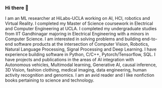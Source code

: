 ### Hi there 👋

I am an ML researcher at HiLabs-UCLA working on AI, HCI, robotics and Virtual Reality. I completed my Master of Science coursework in Electrical and Computer Engineering at UCLA. I completed my undergraduate studies from IIT Gandhinagar majoring in Electrical Engineering with a minors in Computer Science. I am interested in solving problems and building end-to-end software products at the intersection of Computer Vision, Robotics, Natural Language Processing, Signal Processing and Deep Learning. 
I have experience building software in Python, C/C++, Pytorch/Tensorflow, SQL.
I have projects and publications in the areas of AI integration with Autonomous vehicles, Multimodal learning, Generative AI, causal inference, 3D Vision, fashion clothing, medical imaging, data engineering, human activity recognition and genomics.
I am an avid reader and I like nonfiction books pertaining to science and technology.
<!--
**ronakkaoshik42/ronakkaoshik42** is a ✨ _special_ ✨ repository because its `README.md` (this file) appears on your GitHub profile.

Here are some ideas to get you started:

- 🔭 I’m currently working on ...
- 🌱 I’m currently learning ...
- 👯 I’m looking to collaborate on ...
- 🤔 I’m looking for help with ...
- 💬 Ask me about ...
- 📫 How to reach me: ...
- 😄 Pronouns: ...
- ⚡ Fun fact: ...
-->
